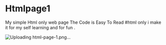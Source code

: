 # Htmlpage1
My simple Html only web page 
The Code is Easy To Read 
#html only 
i make it for my self learning and for fun .

![Uploading html-page-1.png…]()
